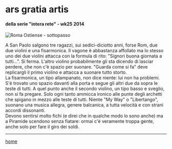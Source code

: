 # ars gratia artis

#### della serie "intera rete" - wk25 2014  
![](https://drive.google.com/uc?id=1uT_IR-qGx5VIWApHixGWzvNx9blm7fQP "Roma Ostiense - sottopasso")  
<!--- /interarete105.png  --->  

A San Paolo salgono tre ragazzi, sui sedici-diciotto anni, forse Rom, due due violini e una fisarmonica. Il vagone è abbastanza affollato ma lo stesso uno dei due violini attacca con la formula di rito: "Signori buona giornata a tutti...". Si ferma. L'altro violino probabilmente gli sta dicendo di lasciar perdere, che non c'è spazio per suonare. "Guarda come si fa" deve replicargli il primo violino e attacca a suonare tutto storto.  
La fisarmonica, un tipo allampanato, non dice niente: lui non ha problemi. S'è trovato uno spazio davanti alla porta e segue gli altri due da sopra le teste di tutti. A quel punto anche il secondo violino, un tipo basso e sveglio, non si fa pregare. Solo ogni tanto ammicca ironico alle punte degli archetti che spigano in mezzo alle teste di tutti. 
Niente "My Way" o "Libertango", suonano una musica allegra, genere balcanica, a tutta velocità e con strani accordi dissonanti.   
Devono sentirsi molto fichi (e direi che in qualche modo lo sono anche) ma a Piramide scendono senza fiatare: ormai c'è veramente troppa gente, anche solo per fare il giro dei soldi.  

---   
[home](/interarete.md) 
